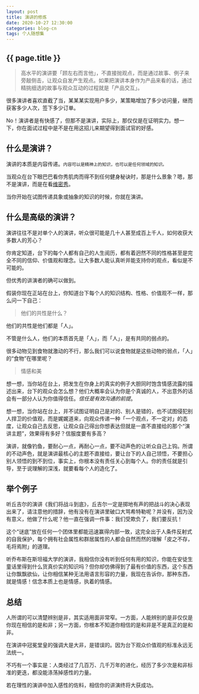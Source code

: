 ```yaml
---
layout: post
title: 演讲的修炼
date: 2020-10-27 12:30:00
categories: blog-cn
tags: 个人随想集
--- 
```


<h2>{{ page.title }}</h2>

> 高水平的演讲要「顾左右而言他」，不直接抛观点，而是通过故事、例子来旁敲侧击，让观众自发产生观点。如果把演讲本身作为产品来看的话，通过精挑细选的故事与观众互动的过程就是「产品交互」。

很多演讲者喜欢直截了当，某某某实现用户多少，某策略增加了多少访问量，继而获客多少人次，签下多少订单。

No！演讲者是有快感了，但那不是演讲，实际上，那仅仅是在证明实力。想一下，你在面试过程中是不是在用这招儿来期望得到面试官的好感。

## 什么是演讲？

演讲的本质是内容传递。<small>内容可以是精神上的知识，也可以是任何领域的知识。</small>

当观众在台下眼巴巴看你秀肌肉而得不到任何健身秘诀时，那是什么景象？嗯，那不是演讲，而是在看<a href="https://www.victoriassecret.com/" target="_blank">维密秀</a>。

当你开始在试图传递具象或抽象的知识的时候，你就在演讲。

## 什么是高级的演讲？

演讲往往不是对单个人的演讲，听众很可能是几十人甚至成百上千人，如何收获大多数人的芳心？

你肯定知道，台下的每个人都有自己的人生阅历，都有着迥然不同的性格甚至是完全不同的信仰、价值观和理念。让大多数人能认真听并能支持你的观点，看似是不可能的。

但优秀的讲演者的确可以做到。

假装你现在正站在台上，你知道台下每个人的知识结构、性格、价值观不一样，那么问一下自己：

> 他们的共性是什么？

他们的共性是他们都是「人」。

不管是什么人，他们的本质首先是「人」，而「人」，是有共同的弱点的。

很多动物见到食物就激动的不行，那么我们可以说食物就是这些动物的弱点，「人」的“食物”在哪里呢？

> 情感和美

想一想，当你站在台上，把发生在你身上的真实的例子大胆同时饱含情感流露的描述出来，台下的观众会怎么想？他们大概率会认为你是个真诚的人，不出意外的话会有一部分人认为你值得信任。_信任是有效沟通的前提_。

想一想，当你站在台上，并不试图证明自己是对的、别人是错的，也不试图侵犯别人捍卫的价值观，而是娓娓道来，向观众传递一种「一个观点，不一定对」的态度，让观众自己去反思，让观众自己得出你想表达但就是一直不直接给的那个“演讲主题”，效果得有多好？信服度要有多高？

演讲，就像钓鱼，要耐心一点，再耐心一点，要不动声色的让听众自己上钩。所谓的不动声色，就是演讲最核心的主题不直接给，要让台下的人自己领悟，不要担心别人领悟的到不到位，事实上，你根本没有责任关心到每个人。你的责任就是引导，至于说理解的深浅，就要看每个人的造化了。

## 举个例子

听丘吉尔的演讲《我们将战斗到底》，丘吉尔一定是掷地有声的把战斗的决心表现出来了，请注意他的措辞，他有没有在演讲里破口大骂希特勒呢？并没有，因为没有意义，他做了什么呢？他一直在强调一件事：我们受欺负了，我们要反抗！

这个“谜底”放在任何一个团体里都能迅速赢得内部一致，这完全出于人条件反射式的自我保护，每个拥有社会属性和群居属性的人都会自然而然的理解「皮之不存，毛将焉附」的道理。

听乔布斯在斯坦福大学的演讲，我相信你没有听到任何有用的知识，你能在安徒生童话里得到什么货真价实的知识吗？但你却仿佛得到了最有价值的东西，这个东西让你飘飘欲仙，让你相信某种无法用语言形容的力量，我现在告诉你，那种东西，就是情感！信念本质上也是情感，执着的情感。

## 总结

人所谓的可以清楚辨别是非，其实适用面非常窄。一方面，人能辨别的是非仅仅是你现在相信的是和非；另一方面，你根本不知道你相信的是和非是不是真正的是和非。

在演讲中冠冕堂皇的强调大是大非，是错误的。因为台下观众价值观的标准永远无法统一。

不巧有一个事实是：人类经过了几百万、几千万年的进化，经历了多少次是和非标准的更迭，都没能涤荡掉感性的力量。

若在理性的演讲中加入感性的佐料，相信你的讲演终将大获成功。